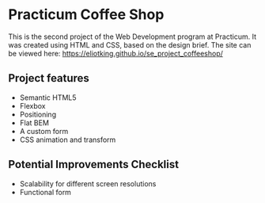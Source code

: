 # Practicum Coffee Shop

This is the second project of the Web Development program at Practicum. It was created using HTML and CSS, based on the design brief. The site can be viewed here: https://eliotking.github.io/se_project_coffeeshop/

## Project features

- Semantic HTML5
- Flexbox
- Positioning
- Flat BEM
- A custom form
- CSS animation and transform

## Potential Improvements Checklist 

- Scalability for different screen resolutions
- Functional form
